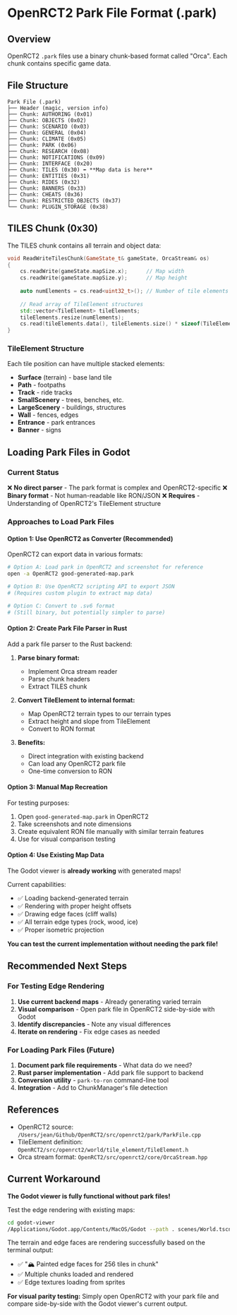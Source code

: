 # OpenRCT2 Park File Format (.park)

## Overview

OpenRCT2 `.park` files use a binary chunk-based format called "Orca". Each chunk contains specific game data.

## File Structure

```
Park File (.park)
├── Header (magic, version info)
├── Chunk: AUTHORING (0x01)
├── Chunk: OBJECTS (0x02)
├── Chunk: SCENARIO (0x03)
├── Chunk: GENERAL (0x04)
├── Chunk: CLIMATE (0x05)
├── Chunk: PARK (0x06)
├── Chunk: RESEARCH (0x08)
├── Chunk: NOTIFICATIONS (0x09)
├── Chunk: INTERFACE (0x20)
├── Chunk: TILES (0x30) ⬅️ **Map data is here**
├── Chunk: ENTITIES (0x31)
├── Chunk: RIDES (0x32)
├── Chunk: BANNERS (0x33)
├── Chunk: CHEATS (0x36)
├── Chunk: RESTRICTED_OBJECTS (0x37)
└── Chunk: PLUGIN_STORAGE (0x38)
```

## TILES Chunk (0x30)

The TILES chunk contains all terrain and object data:

```cpp
void ReadWriteTilesChunk(GameState_t& gameState, OrcaStream& os)
{
    cs.readWrite(gameState.mapSize.x);      // Map width
    cs.readWrite(gameState.mapSize.y);      // Map height
    
    auto numElements = cs.read<uint32_t>(); // Number of tile elements
    
    // Read array of TileElement structures
    std::vector<TileElement> tileElements;
    tileElements.resize(numElements);
    cs.read(tileElements.data(), tileElements.size() * sizeof(TileElement));
}
```

### TileElement Structure

Each tile position can have multiple stacked elements:
- **Surface** (terrain) - base land tile
- **Path** - footpaths
- **Track** - ride tracks
- **SmallScenery** - trees, benches, etc.
- **LargeScenery** - buildings, structures
- **Wall** - fences, edges
- **Entrance** - park entrances
- **Banner** - signs

## Loading Park Files in Godot

### Current Status

❌ **No direct parser** - The park format is complex and OpenRCT2-specific
❌ **Binary format** - Not human-readable like RON/JSON
❌ **Requires** - Understanding of OpenRCT2's TileElement structure

### Approaches to Load Park Files

#### Option 1: Use OpenRCT2 as Converter (Recommended)

OpenRCT2 can export data in various formats:

```bash
# Option A: Load park in OpenRCT2 and screenshot for reference
open -a OpenRCT2 good-generated-map.park

# Option B: Use OpenRCT2 scripting API to export JSON
# (Requires custom plugin to extract map data)

# Option C: Convert to .sv6 format
# (Still binary, but potentially simpler to parse)
```

#### Option 2: Create Park File Parser in Rust

Add a park file parser to the Rust backend:

1. **Parse binary format:**
   - Implement Orca stream reader
   - Parse chunk headers
   - Extract TILES chunk

2. **Convert TileElement to internal format:**
   - Map OpenRCT2 terrain types to our terrain types
   - Extract height and slope from TileElement
   - Convert to RON format

3. **Benefits:**
   - Direct integration with existing backend
   - Can load any OpenRCT2 park file
   - One-time conversion to RON

#### Option 3: Manual Map Recreation

For testing purposes:

1. Open `good-generated-map.park` in OpenRCT2
2. Take screenshots and note dimensions
3. Create equivalent RON file manually with similar terrain features
4. Use for visual comparison testing

#### Option 4: Use Existing Map Data

The Godot viewer is **already working** with generated maps! 

Current capabilities:
- ✅ Loading backend-generated terrain
- ✅ Rendering with proper height offsets
- ✅ Drawing edge faces (cliff walls)
- ✅ All terrain edge types (rock, wood, ice)
- ✅ Proper isometric projection

**You can test the current implementation without needing the park file!**

## Recommended Next Steps

### For Testing Edge Rendering

1. **Use current backend maps** - Already generating varied terrain
2. **Visual comparison** - Open park file in OpenRCT2 side-by-side with Godot
3. **Identify discrepancies** - Note any visual differences
4. **Iterate on rendering** - Fix edge cases as needed

### For Loading Park Files (Future)

1. **Document park file requirements** - What data do we need?
2. **Rust parser implementation** - Add park file support to backend
3. **Conversion utility** - `park-to-ron` command-line tool
4. **Integration** - Add to ChunkManager's file detection

## References

- OpenRCT2 source: `/Users/jean/Github/OpenRCT2/src/openrct2/park/ParkFile.cpp`
- TileElement definition: `OpenRCT2/src/openrct2/world/tile_element/TileElement.h`
- Orca stream format: `OpenRCT2/src/openrct2/core/OrcaStream.hpp`

## Current Workaround

**The Godot viewer is fully functional without park files!**

Test the edge rendering with existing maps:
```bash
cd godot-viewer
/Applications/Godot.app/Contents/MacOS/Godot --path . scenes/World.tscn
```

The terrain and edge faces are rendering successfully based on the terminal output:
- ✅ "🏔️ Painted edge faces for 256 tiles in chunk"
- ✅ Multiple chunks loaded and rendered
- ✅ Edge textures loading from sprites

**For visual parity testing:** Simply open OpenRCT2 with your park file and compare side-by-side with the Godot viewer's current output.


